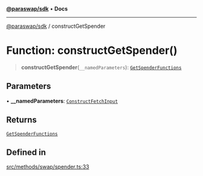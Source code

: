 [**@paraswap/sdk**](../README.md) • **Docs**

***

[@paraswap/sdk](../globals.md) / constructGetSpender

# Function: constructGetSpender()

> **constructGetSpender**(`__namedParameters`): [`GetSpenderFunctions`](../type-aliases/GetSpenderFunctions.md)

## Parameters

• **\_\_namedParameters**: [`ConstructFetchInput`](../interfaces/ConstructFetchInput.md)

## Returns

[`GetSpenderFunctions`](../type-aliases/GetSpenderFunctions.md)

## Defined in

[src/methods/swap/spender.ts:33](https://github.com/paraswap/paraswap-sdk/blob/master/src/methods/swap/spender.ts#L33)
